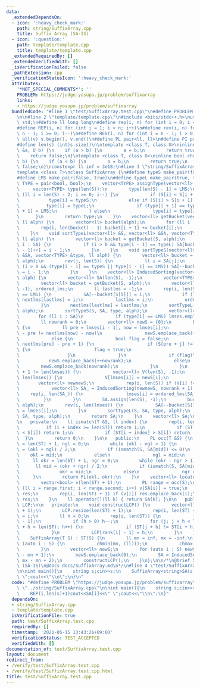 ```yaml
---
data:
  _extendedDependsOn:
  - icon: ':heavy_check_mark:'
    path: string/SuffixArray.cpp
    title: Suffix Array (SA-IS)
  - icon: ':question:'
    path: template/template.cpp
    title: template/template.cpp
  _extendedRequiredBy: []
  _extendedVerifiedWith: []
  _isVerificationFailed: false
  _pathExtension: cpp
  _verificationStatusIcon: ':heavy_check_mark:'
  attributes:
    '*NOT_SPECIAL_COMMENTS*': ''
    PROBLEM: https://judge.yosupo.jp/problem/suffixarray
    links:
    - https://judge.yosupo.jp/problem/suffixarray
  bundledCode: "#line 1 \"test/SuffixArray.test.cpp\"\n#define PROBLEM \"https://judge.yosupo.jp/problem/suffixarray\"\
    \n\n#line 2 \"template/template.cpp\"\n#include <bits/stdc++.h>\nusing namespace\
    \ std;\n#define ll long long\n#define rep(i, n) for (int i = 0; i < n; i++)\n\
    #define REP(i, n) for (int i = 1; i < n; i++)\n#define rev(i, n) for (int i =\
    \ n - 1; i >= 0; i--)\n#define REV(i, n) for (int i = n - 1; i > 0; i--)\n#define\
    \ all(v) v.begin(), v.end()\n#define PL pair<ll, ll>\n#define PI pair<int,int>\n\
    #define len(s) (int)s.size()\n\ntemplate <class T, class U>\ninline bool chmin(T\
    \ &a, U b) {\n    if (a > b) {\n        a = b;\n        return true;\n    }\n\
    \    return false;\n}\ntemplate <class T, class U>\ninline bool chmax(T &a, U\
    \ b) {\n    if (a < b) {\n        a = b;\n        return true;\n    }\n    return\
    \ false;\n}\nconstexpr ll inf = 3e18;\n#line 3 \"string/SuffixArray.cpp\"\n\n\
    template <class T>\nclass SuffixArray {\n#define typeS make_pair(false, false)\n\
    #define LMS make_pair(false, true)\n#define typeL make_pair(true, true)\n    using\
    \ TYPE = pair<bool, bool>;\n    vector<TYPE> assignType(vector<ll> &S) {\n   \
    \     vector<TYPE> type(len(S));\n        type[len(S) - 1] = LMS;\n        for\
    \ (ll i = len(S) - 2; i >= 0; i--) {\n            if (S[i] < S[i + 1])\n     \
    \           type[i] = typeS;\n            else if (S[i] > S[i + 1]) {\n      \
    \          type[i] = typeL;\n                if (type[i + 1] == typeS) type[i\
    \ + 1] = LMS;\n            } else\n                type[i] = type[i + 1];\n  \
    \      }\n        return type;\n    }\n    vector<ll> getBucket(vector<ll> &S,\
    \ ll alph) {\n        vector<ll> bucket(alph);\n        for (ll i : S) bucket[i]++;\n\
    \        rep(i, len(bucket) - 1) bucket[i + 1] += bucket[i];\n        return bucket;\n\
    \    }\n    void sortTypeL(vector<ll> &S, vector<ll> &SA, vector<TYPE> &type,\
    \ ll alph) {\n        vector<ll> bucket = getBucket(S, alph);\n        for (ll\
    \ i : SA) {\n            if (i > 0 && type[i - 1] == typeL) SA[bucket[S[i - 1]\
    \ - 1]++] = i - 1;\n        }\n    }\n    void sortTypeS(vector<ll> &S, vector<ll>\
    \ &SA, vector<TYPE> &type, ll alph) {\n        vector<ll> bucket = getBucket(S,\
    \ alph);\n        rev(j, len(S)) {\n            ll i = SA[j];\n            if\
    \ (i > 0 && (type[i - 1] == typeS || type[i - 1] == LMS)) SA[--bucket[S[i - 1]]]\
    \ = i - 1;\n        }\n    }\n    vector<ll> InducedSorting(vector<ll> &S, ll\
    \ alph) {\n        vector<ll> SA(len(S), -1);\n        vector<TYPE> type = assignType(S);\n\
    \        vector<ll> bucket = getBucket(S, alph);\n        vector<ll> nextlms(len(S),\
    \ -1), ordered_lms;\n        ll lastlms = -1;\n        rep(i, len(S)) if (type[i]\
    \ == LMS) {\n            SA[--bucket[S[i]]] = i;\n            if (lastlms != -1)\
    \ nextlms[lastlms] = i;\n            lastlms = i;\n            ordered_lms.emplace_back(i);\n\
    \        }\n        nextlms[lastlms] = lastlms;\n        sortTypeL(S, SA, type,\
    \ alph);\n        sortTypeS(S, SA, type, alph);\n        vector<ll> lmses;\n \
    \       for (ll i : SA)\n            if (type[i] == LMS) lmses.emplace_back(i);\n\
    \        ll nowrank = 0;\n        vector<ll> newS = {0};\n        REP(i, len(lmses))\
    \ {\n            ll pre = lmses[i - 1], now = lmses[i];\n            if (nextlms[pre]\
    \ - pre != nextlms[now] - now)\n                newS.emplace_back(++nowrank);\n\
    \            else {\n                bool flag = false;\n                rep(j,\
    \ nextlms[pre] - pre + 1) {\n                    if (S[pre + j] != S[now + j])\
    \ {\n                        flag = true;\n                        break;\n  \
    \                  }\n                }\n                if (flag)\n         \
    \           newS.emplace_back(++nowrank);\n                else\n            \
    \        newS.emplace_back(nowrank);\n            }\n        }\n        if (nowrank\
    \ + 1 != len(lmses)) {\n            vector<ll> V(len(S), -1);\n            rep(i,\
    \ len(lmses)) {\n                V[lmses[i]] = newS[i];\n            }\n     \
    \       vector<ll> newnewS;\n            rep(i, len(S)) if (V[i] != -1) newnewS.emplace_back(V[i]);\n\
    \            vector<ll> SA_ = InducedSorting(newnewS, nowrank + 1);\n        \
    \    rep(i, len(SA_)) {\n                lmses[i] = ordered_lms[SA_[i]];\n   \
    \         }\n        }\n        SA.assign(len(S), -1);\n        bucket = getBucket(S,\
    \ alph);\n        rev(i, len(lmses)) {\n            SA[--bucket[S[lmses[i]]]]\
    \ = lmses[i];\n        }\n        sortTypeL(S, SA, type, alph);\n        sortTypeS(S,\
    \ SA, type, alph);\n        return SA;\n    }\n    vector<ll> SA;\n    T ST;\n\
    \n   private:\n    ll ismatch(T &S, ll index) {\n        rep(i, len(S)) {\n  \
    \          if (i + index >= len(ST)) return 1;\n            if (ST[i + index]\
    \ < S[i]) return 1;\n            if (ST[i + index] > S[i]) return -1;\n      \
    \  }\n        return 0;\n    }\n\n   public:\n    PL occ(T &S) {\n        ll okl\
    \ = len(ST) + 1, ngl = 0;\n        while (okl - ngl > 1) {\n            ll mid\
    \ = (okl + ngl) / 2;\n            if (ismatch(S, SA[mid]) <= 0)\n            \
    \    okl = mid;\n            else\n                ngl = mid;\n        }\n   \
    \     ll okr = len(ST) + 1, ngr = 0;\n        while (okr - ngr > 1) {\n      \
    \      ll mid = (okr + ngr) / 2;\n            if (ismatch(S, SA[mid]) < 0)\n \
    \               okr = mid;\n            else\n                ngr = mid;\n   \
    \     }\n        return PL(okl, okr);\n    }\n    vector<ll> locate(T &S) {\n\
    \        vector<bool> v(len(ST) + 1);\n        PL range = occ(S);\n        for\
    \ (ll i = range.first; i < range.second; i++) v[SA[i]] = true;\n        vector<ll>\
    \ res;\n        rep(i, len(ST) + 1) if (v[i]) res.emplace_back(i);\n        return\
    \ res;\n    }\n    ll operator[](ll k) { return SA[k]; }\n\n   public:\n    vector<ll>\
    \ LCP;\n\n   private:\n    void constructLCP() {\n        vector<ll> rank(len(ST)\
    \ + 1);\n        LCP.resize(len(ST) + 1);\n        rep(i, len(ST) + 1) rank[SA[i]]\
    \ = i;\n        ll h = 0;\n        rep(i, len(ST)) {\n            ll j = SA[rank[i]\
    \ - 1];\n            if (h > 0) h--;\n            for (j; j + h < len(ST) && i\
    \ + h < len(ST); h++) {\n                if (ST[j + h] != ST[i + h]) break;\n\
    \            }\n            LCP[rank[i] - 1] = h;\n        }\n    }\n\n   public:\n\
    \    SuffixArray(T S) : ST(S) {\n        ll mn = inf, mx = -inf;\n        for\
    \ (auto i : S) {\n            chmin(mn, (ll)i);\n            chmax(mx, (ll)i);\n\
    \        }\n        vector<ll> newS;\n        for (auto i : S) newS.emplace_back(i\
    \ - mn + 1);\n        newS.emplace_back(0);\n        SA = InducedSorting(newS,\
    \ mx - mn + 2);\n        constructLCP();\n    }\n};\n\n/*\n@brief Suffix Array\
    \ (SA-IS)\n@docs docs/SuffixArray.md\n*/\n#line 4 \"test/SuffixArray.test.cpp\"\
    \n\nint main(){\n    string s;cin>>s;\n    SuffixArray<string>SA(s);\n    REP(i,len(s)+1)cout<<SA[i]<<\"\
    \ \";cout<<\"\\n\";\n}\n"
  code: "#define PROBLEM \"https://judge.yosupo.jp/problem/suffixarray\"\n\n#include\
    \ \"../string/SuffixArray.cpp\"\n\nint main(){\n    string s;cin>>s;\n    SuffixArray<string>SA(s);\n\
    \    REP(i,len(s)+1)cout<<SA[i]<<\" \";cout<<\"\\n\";\n}"
  dependsOn:
  - string/SuffixArray.cpp
  - template/template.cpp
  isVerificationFile: true
  path: test/SuffixArray.test.cpp
  requiredBy: []
  timestamp: '2021-05-15 13:43:26+09:00'
  verificationStatus: TEST_ACCEPTED
  verifiedWith: []
documentation_of: test/SuffixArray.test.cpp
layout: document
redirect_from:
- /verify/test/SuffixArray.test.cpp
- /verify/test/SuffixArray.test.cpp.html
title: test/SuffixArray.test.cpp
---
```

